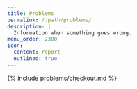 ```yaml
---
title: Problems
permalink: /:path/problems/
description: |
  Information when something goes wrong.
menu_order: 2300
icon:
  content: report
  outlined: true
---
```


{% include problems/checkout.md %}
